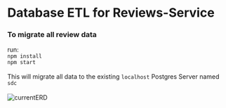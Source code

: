 # Database ETL for Reviews-Service

### To migrate all review data
run:<br>
`npm install`<br>
`npm start`<br>
<br>
This will migrate all data to the existing `localhost` Postgres Server named `sdc`<br>
<br>
![currentERD][ERD]

[ERD]: https://github.com/iwantmyhatback/sdc_etl/blob/master/img/current_erd.png "reviews-erd"
